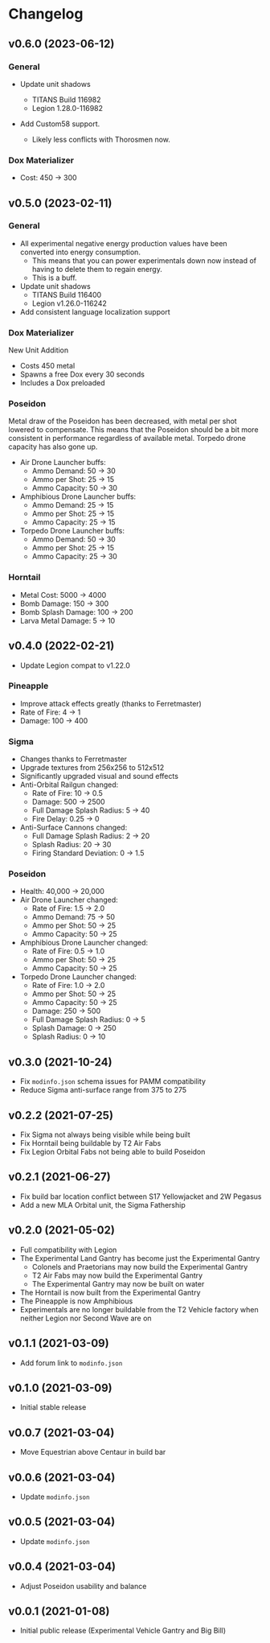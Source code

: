 # Changelog

## v0.6.0 (2023-06-12)

### General
- Update unit shadows
  - TITANS Build 116982
  - Legion 1.28.0-116982

- Add Custom58 support.
  - Likely less conflicts with Thorosmen now.

### Dox Materializer
- Cost: 450 -> 300


## v0.5.0 (2023-02-11)

### General

- All experimental negative energy production values have been converted into energy consumption.
  - This means that you can power experimentals down now instead of having to delete them to regain energy. 
  - This is a buff.
- Update unit shadows
  - TITANS Build 116400
  - Legion v1.26.0-116242
- Add consistent language localization support

### Dox Materializer
New Unit Addition
- Costs 450 metal
- Spawns a free Dox every 30 seconds
- Includes a Dox preloaded

### Poseidon
Metal draw of the Poseidon has been decreased, with metal per shot lowered to compensate. This means that the Poseidon should be a bit more consistent in performance regardless of available metal. Torpedo drone capacity has also gone up.

- Air Drone Launcher buffs:
  - Ammo Demand: 50 -> 30
  - Ammo per Shot: 25 -> 15
  - Ammo Capacity: 50 -> 30
- Amphibious Drone Launcher buffs:
  - Ammo Demand: 25 -> 15
  - Ammo per Shot: 25 -> 15
  - Ammo Capacity: 25 -> 15
- Torpedo Drone Launcher buffs:
  - Ammo Demand: 50 -> 30
  - Ammo per Shot: 25 -> 15
  - Ammo Capacity: 25 -> 30

### Horntail
- Metal Cost: 5000 -> 4000
- Bomb Damage: 150 -> 300
- Bomb Splash Damage: 100 -> 200
- Larva Metal Damage: 5 -> 10

## v0.4.0 (2022-02-21)
- Update Legion compat to v1.22.0

### Pineapple
- Improve attack effects greatly (thanks to Ferretmaster)
- Rate of Fire: 4 -> 1
- Damage: 100 -> 400

### Sigma
- Changes thanks to Ferretmaster
- Upgrade textures from 256x256 to 512x512
- Significantly upgraded visual and sound effects
- Anti-Orbital Railgun changed:
  - Rate of Fire: 10 -> 0.5
  - Damage: 500 -> 2500
  - Full Damage Splash Radius: 5 -> 40
  - Fire Delay: 0.25 -> 0
- Anti-Surface Cannons changed:
  - Full Damage Splash Radius: 2 -> 20
  - Splash Radius: 20 -> 30
  - Firing Standard Deviation: 0 -> 1.5

### Poseidon
- Health: 40,000 -> 20,000
- Air Drone Launcher changed:
  - Rate of Fire: 1.5 -> 2.0
  - Ammo Demand: 75 -> 50
  - Ammo per Shot: 50 -> 25
  - Ammo Capacity: 50 -> 25
- Amphibious Drone Launcher changed:
  - Rate of Fire: 0.5 -> 1.0
  - Ammo per Shot: 50 -> 25
  - Ammo Capacity: 50 -> 25
- Torpedo Drone Launcher changed:
  - Rate of Fire: 1.0 -> 2.0
  - Ammo per Shot: 50 -> 25
  - Ammo Capacity: 50 -> 25
  - Damage: 250 -> 500
  - Full Damage Splash Radius: 0 -> 5
  - Splash Damage: 0 -> 250
  - Splash Radius: 0 -> 10

## v0.3.0 (2021-10-24)
- Fix `modinfo.json` schema issues for PAMM compatibility
- Reduce Sigma anti-surface range from 375 to 275

## v0.2.2 (2021-07-25)

- Fix Sigma not always being visible while being built
- Fix Horntail being buildable by T2 Air Fabs
- Fix Legion Orbital Fabs not being able to build Poseidon

## v0.2.1 (2021-06-27)

- Fix build bar location conflict between S17 Yellowjacket and 2W Pegasus
- Add a new MLA Orbital unit, the Sigma Fathership

## v0.2.0 (2021-05-02)

- Full compatibility with Legion
- The Experimental Land Gantry has become just the Experimental Gantry
  - Colonels and Praetorians may now build the Experimental Gantry
  - T2 Air Fabs may now build the Experimental Gantry
  - The Experimental Gantry may now be built on water
- The Horntail is now built from the Experimental Gantry
- The Pineapple is now Amphibious
- Experimentals are no longer buildable from the T2 Vehicle factory when neither Legion nor Second Wave are on

## v0.1.1 (2021-03-09)

- Add forum link to `modinfo.json`

## v0.1.0 (2021-03-09)

- Initial stable release

## v0.0.7 (2021-03-04)

- Move Equestrian above Centaur in build bar

## v0.0.6 (2021-03-04)

- Update `modinfo.json`

## v0.0.5 (2021-03-04)

- Update `modinfo.json`

## v0.0.4 (2021-03-04)

- Adjust Poseidon usability and balance

## v0.0.1 (2021-01-08)

- Initial public release (Experimental Vehicle Gantry and Big Bill)